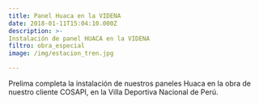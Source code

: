 ```yaml
---
title: Panel Huaca en la VIDENA
date: 2018-01-11T15:04:10.000Z
description: >-
Instalación de panel HUACA en la VIDENA
filtro: obra_especial
image: /img/estacion_tren.jpg

---
```


Prelima completa la instalación de nuestros paneles Huaca en la obra de nuestro cliente COSAPI, en la Villa Deportiva Nacional de Perú.
